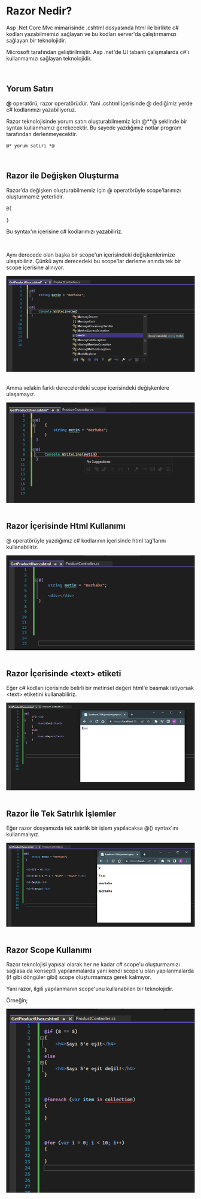 # Razor Nedir?
<p>
Asp .Net Core Mvc mimarisinde .cshtml dosyasında html ile birlikte  c# kodları yazabilmemizi sağlayan ve bu kodları server'da çalıştırmamızı  sağlayan bir teknolojidir.
</p>
<p>
Microsoft tarafından geliştirilmiştir. Asp .net'de UI tabanlı çalışmalarda c#'ı kullanmamızı sağlayan teknolojidir.
</p>
<br>

## Yorum Satırı
<p>
<strong>@</strong> operatörü, razor operatörüdür. Yani .cshtml içerisinde @ dediğimiz yerde c# kodlarımızı yazabiliyoruz.  
</p>
<p>
Razor teknolojisinde yorum satırı oluşturabilmemiz için @**@ şeklinde bir syntax kullanmamız gerekecektir. Bu sayede yazdığımız notlar program tarafından derlenmeyecektir.
</p>

``` 
@* yorum satırı *@
```
<br>


## Razor ile Değişken Oluşturma
<p>
Razor'da değişken oluşturabilmemiz için @ operatörüyle scope'larımızı oluşturmamız yeterlidir. 
</p>

```
@{

}
```
<p>
Bu syntax'ın içerisine c# kodlarımızı yazabiliriz.
</p>
<br>
<p>
Aynı derecede olan başka bir scope'un içerisindeki değişkenlerimize ulaşabiliriz. Çünkü aynı derecedeki bu scope'lar derleme anında tek bir scope içerisine alınıyor. 
</p>
<img src="img/razor-scope.png">
<br><br>
<p>
Amma velakin farklı derecelerdeki scope içerisindeki değişkenlere ulaşamayız. 
</p>
<img src="img/razor-scope1.png">
<br><br>


## Razor İçerisinde Html Kullanımı
<p>
@ operatörüyle yazdığımız c# kodlarının içerisinde html tag'larını kullanabiliriz.
</p>
<img src="img/razor-html.png">
<br><br>


## Razor İçerisinde &lt;text&gt; etiketi
<p>
Eğer c# kodları içerisinde belirli bir metinsel değeri html'e basmak istiyorsak &lt;text&gt; etiketini kullanabiliriz.
</p>
<img src="img/razor-text.png">
<br><br>


## Razor İle Tek Satırlık İşlemler
<p>
Eğer razor dosyamızda tek satırlık bir işlem yapılacaksa @() syntax'ını kullanmalıyız.
</p>
<img src="img/razor-teksatir.png">
<br><br>


## Razor Scope Kullanımı 
<p>
Razor teknolojisi yapısal olarak her ne kadar c# scope'u oluşturmamızı sağlasa da konseptli yapılanmalarda yani kendi scope'u olan yapılanmalarda (if gibi döngüler gibi) scope oluşturmamıza gerek kalmıyor. 
</p>
<p>
Yani razor, ilgili yapılanmanın scope'unu kullanabilen bir teknolojidir. 
</p>
<p>
Örneğin;
</p>
<img src="img/razor-scope2.png">




